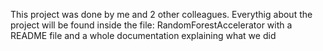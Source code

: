 This project was done by me and 2 other colleagues. Everythig about the project will be found inside the file: RandomForestAccelerator with a README file and a whole documentation explaining what we did
